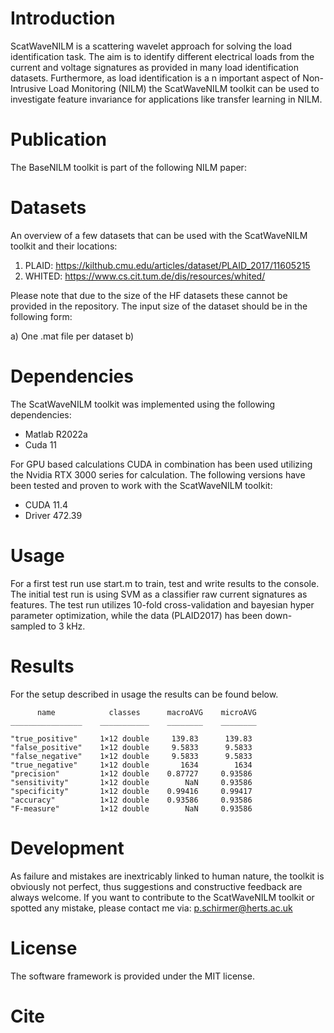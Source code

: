 # Introduction
ScatWaveNILM is a scattering wavelet approach for solving the load identification task. The aim is to identify different electrical loads from the current and voltage signatures as provided in many load identification datasets. Furthermore, as load identification is a n important aspect of Non-Intrusive Load Monitoring (NILM) the ScatWaveNILM toolkit can be used to investigate feature invariance for applications like transfer learning in NILM.

# Publication
The BaseNILM toolkit is part of the following NILM paper:

# Datasets
An overview of a few datasets that can be used with the ScatWaveNILM toolkit and their locations:

1) PLAID:  https://kilthub.cmu.edu/articles/dataset/PLAID_2017/11605215
2) WHITED: https://www.cs.cit.tum.de/dis/resources/whited/

Please note that due to the size of the HF datasets these cannot be provided in the repository. The input size of the dataset should be in the following form: 

a) One .mat file per dataset
b) 

# Dependencies
The ScatWaveNILM toolkit was implemented using the following dependencies:
- Matlab R2022a
- Cuda 11

For GPU based calculations CUDA in combination has been used utilizing the Nvidia RTX 3000 series for calculation. The following versions have been tested and proven to work with the ScatWaveNILM toolkit:
- CUDA 11.4
- Driver 472.39

# Usage
For a first test run use start.m to train, test and write results to the console. The initial test run is using SVM as a classifier raw current signatures as features. The test run utilizes 10-fold cross-validation and bayesian hyper parameter optimization, while the data (PLAID2017) has been down-sampled to 3 kHz.

# Results
For the setup described in usage the results can be found below. 

          name            classes      macroAVG    microAVG
    ________________    ___________    ________    ________

    "true_positive"     1×12 double     139.83      139.83 
    "false_positive"    1×12 double     9.5833      9.5833 
    "false_negative"    1×12 double     9.5833      9.5833 
    "true_negative"     1×12 double       1634        1634 
    "precision"         1×12 double    0.87727     0.93586 
    "sensitivity"       1×12 double        NaN     0.93586 
    "specificity"       1×12 double    0.99416     0.99417 
    "accuracy"          1×12 double    0.93586     0.93586 
    "F-measure"         1×12 double        NaN     0.93586 
    
# Development
As failure and mistakes are inextricably linked to human nature, the toolkit is obviously not perfect, thus suggestions and constructive feedback are always welcome. If you want to contribute to the ScatWaveNILM toolkit or spotted any mistake, please contact me via: p.schirmer@herts.ac.uk

# License
The software framework is provided under the MIT license.

# Cite
